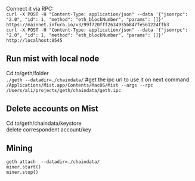 Connect it via RPC:  
`curl -X POST -H "Content-Type: application/json" --data '{"jsonrpc": "2.0", "id": 1, "method": "eth_blockNumber", "params": []}' https://mainnet.infura.io/v3/99f720fff2634935b847fe561224ffb3`  
`curl -X POST -H "Content-Type: application/json" --data '{"jsonrpc": "2.0", "id": 1, "method": "eth_blockNumber", "params": []}' http://localhost:8545
`    
    
## Run mist with local node
  Cd to/geth/folder  
  `./geth --datadir=./chaindata/`  #get the ipc url to use it on next command
  `/Applications/Mist.app/Contents/MacOS/Mist --args --rpc /Users/ali/projects/geth/chaindata/geth.ipc`  
  
## Delete accounts on Mist
  Cd to/geth/chaindata/keystore  
  delete correspondent account/key  
## Mining
  `geth attach  --datadir=./chaindata/`  
  `miner.start()`  
  `miner.stop()`  
